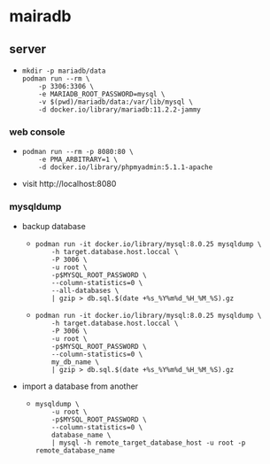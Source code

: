 # mairadb

## server

* ```shell
  mkdir -p mariadb/data
  podman run --rm \
      -p 3306:3306 \
      -e MARIADB_ROOT_PASSWORD=mysql \
      -v $(pwd)/mariadb/data:/var/lib/mysql \
      -d docker.io/library/mariadb:11.2.2-jammy
  ```

### web console

* ```shell
  podman run --rm -p 8080:80 \
      -e PMA_ARBITRARY=1 \
      -d docker.io/library/phpmyadmin:5.1.1-apache
  ```

* visit http://localhost:8080

### mysqldump

* backup database
    + ```shell
      podman run -it docker.io/library/mysql:8.0.25 mysqldump \
          -h target.database.host.loccal \
          -P 3006 \
          -u root \
          -p$MYSQL_ROOT_PASSWORD \
          --column-statistics=0 \
          --all-databases \
          | gzip > db.sql.$(date +%s_%Y%m%d_%H_%M_%S).gz
      ```
    + ```shell
      podman run -it docker.io/library/mysql:8.0.25 mysqldump \
          -h target.database.host.loccal \
          -P 3006 \
          -u root \
          -p$MYSQL_ROOT_PASSWORD \
          --column-statistics=0 \
          my_db_name \
          | gzip > db.sql.$(date +%s_%Y%m%d_%H_%M_%S).gz
      ```
* import a database from another
    + ```shell
      mysqldump \
          -u root \
          -p$MYSQL_ROOT_PASSWORD \
          --column-statistics=0 \
          database_name \
          | mysql -h remote_target_database_host -u root -p remote_database_name
      ```